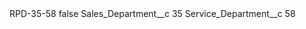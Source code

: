 <?xml version="1.0" encoding="UTF-8"?>
<CustomMetadata xmlns="http://soap.sforce.com/2006/04/metadata" xmlns:xsi="http://www.w3.org/2001/XMLSchema-instance" xmlns:xsd="http://www.w3.org/2001/XMLSchema">
    <label>RPD-35-58</label>
    <protected>false</protected>
    <values>
        <field>Sales_Department__c</field>
        <value xsi:type="xsd:string">35</value>
    </values>
    <values>
        <field>Service_Department__c</field>
        <value xsi:type="xsd:string">58</value>
    </values>
</CustomMetadata>

